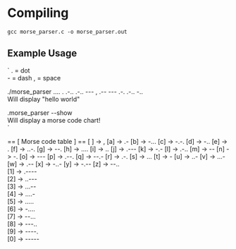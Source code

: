 # Compiling  
`gcc morse_parser.c -o morse_parser.out`  

## Example Usage  
`
. = dot  
\- =  dash
, = space  

./morse_parser .... . .-.. .-.. --- , .-- --- .-. .-.. -..  
Will display "hello world"  

.morse_parser --show  
Will display a morse code chart!  
`

== [ Morse code table ] ==
[ ] -> ,
[a] -> .-
[b] -> -...
[c] -> -.-.
[d] -> -..
[e] -> .
[f] -> ..-.
[g] -> --.
[h] -> ....
[i] -> ..
[j] -> .---
[k] -> -.-
[l] -> .-..
[m] -> --
[n] -> -.
[o] -> ---
[p] -> .--.
[q] -> --.-
[r] -> .-.
[s] -> ...
[t] -> -
[u] -> ..-
[v] -> ...-
[w] -> .--
[x] -> -..-
[y] -> -.--
[z] -> --..  
[1] -> .----  
[2] -> ..---  
[3] -> ...--   
[4] -> ....-  
[5] -> .....  
[6] -> -....  
[7] -> --...    
[8] -> ---..    
[9] -> ----.    
[0] -> -----    
